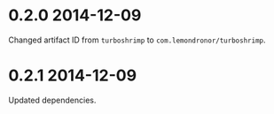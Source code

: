 # 0.2.0 2014-12-09

Changed artifact ID from `turboshrimp` to `com.lemondronor/turboshrimp`.

# 0.2.1 2014-12-09

Updated dependencies.
